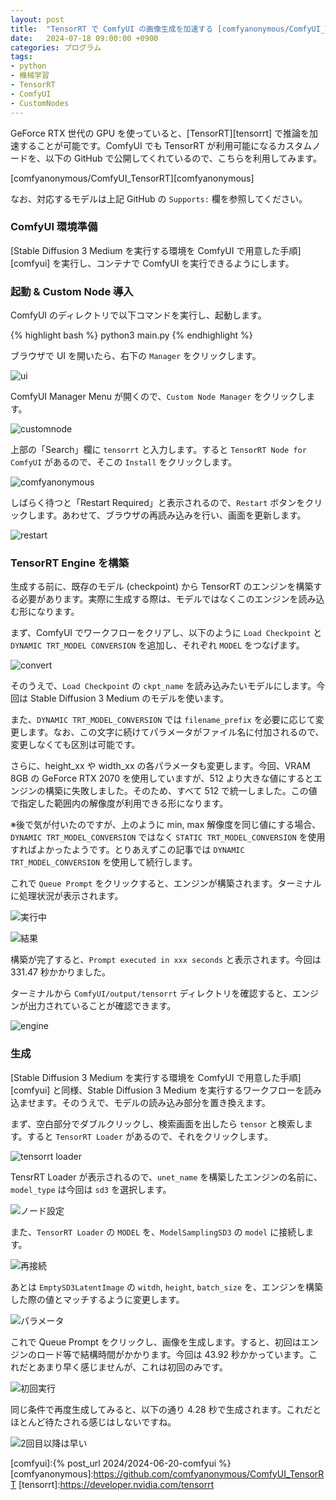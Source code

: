 ```yaml
---
layout: post
title:  "TensorRT で ComfyUI の画像生成を加速する [comfyanonymous/ComfyUI_TensorRT]"
date:   2024-07-18 09:00:00 +0900
categories: プログラム
tags:
- python
- 機械学習
- TensorRT
- ComfyUI
- CustomNodes
---
```

GeForce RTX 世代の GPU を使っていると、[TensorRT][tensorrt] で推論を加速することが可能です。ComfyUI でも TensorRT が利用可能になるカスタムノードを、以下の GitHub で公開してくれているので、こちらを利用してみます。

[comfyanonymous/ComfyUI_TensorRT][comfyanonymous]

なお、対応するモデルは上記 GitHub の `Supports:` 欄を参照してください。

### ComfyUI 環境準備
[Stable Diffusion 3 Medium を実行する環境を ComfyUI で用意した手順][comfyui] を実行し、コンテナで ComfyUI を実行できるようにします。

### 起動 & Custom Node 導入
ComfyUI のディレクトリで以下コマンドを実行し、起動します。

{% highlight bash %}
python3 main.py
{% endhighlight %}

ブラウザで UI を開いたら、右下の `Manager` をクリックします。

![ui][img-1]

ComfyUI Manager Menu が開くので、`Custom Node Manager` をクリックします。

![customnode][img-2]

上部の「Search」欄に `tensorrt` と入力します。すると `TensorRT Node for ComfyUI` があるので、そこの `Install` をクリックします。

![comfyanonymous][img1]

しばらく待つと「Restart Required」と表示されるので、`Restart` ボタンをクリックします。あわせて、ブラウザの再読み込みを行い、画面を更新します。

![restart][img2]

### TensorRT Engine を構築
生成する前に、既存のモデル (checkpoint) から TensorRT のエンジンを構築する必要があります。実際に生成する際は、モデルではなくこのエンジンを読み込む形になります。

まず、ComfyUI でワークフローをクリアし、以下のように `Load Checkpoint` と `DYNAMIC TRT_MODEL CONVERSION` を追加し、それぞれ `MODEL` をつなげます。

![convert][img3]

そのうえで、`Load Checkpoint` の `ckpt_name` を読み込みたいモデルにします。今回は Stable Diffusion 3 Medium のモデルを使います。

また、`DYNAMIC TRT_MODEL_CONVERSION` では `filename_prefix` を必要に応じて変更します。なお、この文字に続けてパラメータがファイル名に付加されるので、変更しなくても区別は可能です。

さらに、height_xx や width_xx の各パラメータも変更します。今回、VRAM 8GB の GeForce RTX 2070 を使用していますが、512 より大きな値にするとエンジンの構築に失敗しました。そのため、すべて 512 で統一しました。この値で指定した範囲内の解像度が利用できる形になります。

※後で気が付いたのですが、上のように min, max 解像度を同じ値にする場合、`DYNAMIC TRT_MODEL_CONVERSION` ではなく `STATIC TRT_MODEL_CONVERSION` を使用すればよかったようです。とりあえずこの記事では `DYNAMIC TRT_MODEL_CONVERSION` を使用して続行します。

これで `Queue Prompt` をクリックすると、エンジンが構築されます。ターミナルに処理状況が表示されます。

![実行中][img4]

![結果][img5]

構築が完了すると、`Prompt executed in xxx seconds` と表示されます。今回は 331.47 秒かかりました。

ターミナルから `ComfyUI/output/tensorrt` ディレクトリを確認すると、エンジンが出力されていることが確認できます。

![engine][img6]


### 生成
[Stable Diffusion 3 Medium を実行する環境を ComfyUI で用意した手順][comfyui] と同様、Stable Diffusion 3 Medium を実行するワークフローを読み込ませます。そのうえで、モデルの読み込み部分を置き換えます。

まず、空白部分でダブルクリックし、検索画面を出したら `tensor` と検索します。すると `TensorRT Loader` があるので、それをクリックします。

![tensorrt loader][img7]

TensrRT Loader が表示されるので、`unet_name` を構築したエンジンの名前に、`model_type` は今回は `sd3` を選択します。

![ノード設定][img8]

また、`TensorRT Loader` の `MODEL` を、`ModelSamplingSD3` の `model` に接続します。

![再接続][img9]

あとは `EmptySD3LatentImage` の `witdh`, `height`, `batch_size` を、エンジンを構築した際の値とマッチするように変更します。

![パラメータ][img12]

これで Queue Prompt をクリックし、画像を生成します。すると、初回はエンジンのロード等で結構時間がかかります。今回は 43.92 秒かかっています。これだとあまり早く感じませんが、これは初回のみです。

![初回実行][img10]

同じ条件で再度生成してみると、以下の通り 4.28 秒で生成されます。これだとほとんど待たされる感じはしないですね。

![2回目以降は早い][img11]


[comfyui]:{% post_url 2024/2024-06-20-comfyui %}
[comfyanonymous]:https://github.com/comfyanonymous/ComfyUI_TensorRT
[tensorrt]:https://developer.nvidia.com/tensorrt

[img-1]:/assets/images/2024/06/ss-20240620-02.png
[img-2]:/assets/images/2024/07/ss-20240714-01.png
[img1]:/assets/images/2024/07/ss-20240719-01.png
[img2]:/assets/images/2024/07/ss-20240719-02.png
[img3]:/assets/images/2024/07/ss-20240719-03.png
[img4]:/assets/images/2024/07/ss-20240719-04.png
[img5]:/assets/images/2024/07/ss-20240719-05.png
[img6]:/assets/images/2024/07/ss-20240719-06.png
[img7]:/assets/images/2024/07/ss-20240719-07.png
[img8]:/assets/images/2024/07/ss-20240719-08.png
[img9]:/assets/images/2024/07/ss-20240719-09.png
[img10]:/assets/images/2024/07/ss-20240719-10.png
[img11]:/assets/images/2024/07/ss-20240719-11.png
[img12]:/assets/images/2024/07/ss-20240719-12.png
